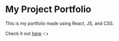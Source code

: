 # My Project Portfolio

This is my portfolio made using React, JS, and CSS.

Check it out [here](https://paarugportfolio-paarugsethi.vercel.app/).:point_left:
